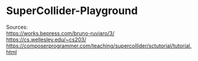 # SuperCollider-Playground
Sources:<br/>
https://works.bepress.com/bruno-ruviaro/3/ <br/>
https://cs.wellesley.edu/~cs203/<br>
https://composerprogrammer.com/teaching/supercollider/sctutorial/tutorial.html<br/>
